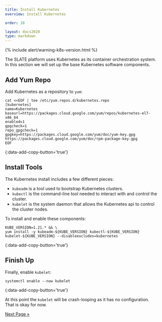 ```yaml
---
title: Install Kubernetes
overview: Install Kubernetes

order: 10  

layout: docs2020
type: markdown
---
```


{% include alert/warning-k8s-version.html %}

The SLATE platform uses Kubernetes as its container orchestration system. In this section we will set up the base Kubernetes software components.

## Add Yum Repo

Add Kubernetes as a repository to `yum`:

```shell
cat <<EOF | tee /etc/yum.repos.d/kubernetes.repo
[kubernetes]
name=Kubernetes
baseurl=https://packages.cloud.google.com/yum/repos/kubernetes-el7-x86_64
enabled=1
gpgcheck=1
repo_gpgcheck=1
gpgkey=https://packages.cloud.google.com/yum/doc/yum-key.gpg https://packages.cloud.google.com/yum/doc/rpm-package-key.gpg
EOF
```
{:data-add-copy-button='true'}

## Install Tools

The Kubernetes install includes a few different pieces: 
* `kubeadm` is a tool used to bootstrap Kubernetes clusters.
* `kubectl` is the command-line tool needed to interact with and control the cluster.
* `kubelet` is the system daemon that allows the Kubernetes api to control the cluster nodes.

To install and enable these components:

```shell
KUBE_VERSION=1.21.* && \
yum install -y kubeadm-${KUBE_VERSION} kubectl-${KUBE_VERSION} kubelet-${KUBE_VERSION} --disableexcludes=kubernetes
```
{:data-add-copy-button='true'}

## Finish Up

Finally, enable `kubelet`:

```shell
systemctl enable --now kubelet
```
{:data-add-copy-button='true'}

At this point the `kubelet` will be crash-looping as it has no configuration. That is okay for now.

[Next Page »](/docs/cluster/manual/slate-master-node.html)
